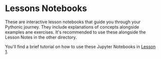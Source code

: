 # Lessons Notebooks

These are interactive lesson notebooks that guide you through your Pythonic journey. They include explanations of concepts alongside examples ane exercises. It's recommended to use these alongside the Lesson Notes in the other directory.       
         
You'll find a brief tutorial on how to use these Jupyter Notebooks in [Lesson 1](<Lesson 1 - Variables.ipynb>).